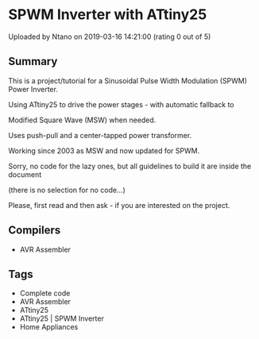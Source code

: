 # SPWM Inverter with ATtiny25

Uploaded by Ntano on 2019-03-16 14:21:00 (rating 0 out of 5)

## Summary

This is a project/tutorial for a Sinusoidal Pulse Width Modulation (SPWM) Power Inverter.


Using ATtiny25 to drive the power stages - with automatic fallback to


Modified Square Wave (MSW) when needed.   

Uses push-pull and a center-tapped power transformer.


Working since 2003 as MSW and now updated for SPWM.


Sorry, no code for the lazy ones, but all guidelines to build it are inside the document


(there is no selection for no code...)


Please, first read and then ask - if you are interested on the project.

## Compilers

- AVR Assembler

## Tags

- Complete code
- AVR Assembler
- ATtiny25
- ATtiny25 | SPWM Inverter
- Home Appliances
